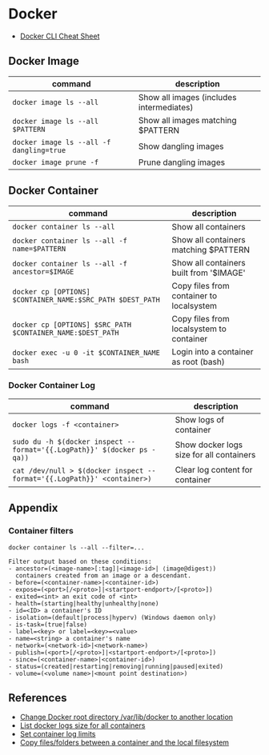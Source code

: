 # Docker

- [Docker CLI Cheat Sheet](https://docs.docker.com/get-started/docker_cheatsheet.pdf)

## Docker Image

| command                                  | description                              |
|------------------------------------------|------------------------------------------|
| `docker image ls --all`                  | Show all images (includes intermediates) |
| `docker image ls --all $PATTERN`         | Show all images matching $PATTERN        |
| `docker image ls --all -f dangling=true` | Show dangling images                     |
| `docker image prune -f`                  | Prune dangling images                    |

## Docker Container

| command                                                    | description                              |
|------------------------------------------------------------|------------------------------------------|
| `docker container ls --all`                                | Show all containers                      |
| `docker container ls --all -f name=$PATTERN`               | Show all containers matching $PATTERN    |
| `docker container ls --all -f ancestor=$IMAGE`             | Show all containers built from '$IMAGE'  |
| `docker cp [OPTIONS] $CONTAINER_NAME:$SRC_PATH $DEST_PATH` | Copy files from container to localsystem |
| `docker cp [OPTIONS] $SRC_PATH $CONTAINER_NAME:$DEST_PATH` | Copy files from localsystem to container |
| `docker exec -u 0 -it $CONTAINER_NAME bash`                | Login into a container as root (bash)    |

### Docker Container Log

| command                                                                 | description                              |
|-------------------------------------------------------------------------|------------------------------------------|
| `docker logs -f <container>`                                            | Show logs of container                   |
| `sudo du -h $(docker inspect --format='{{.LogPath}}' $(docker ps -qa))` | Show docker logs size for all containers |
| `cat /dev/null > $(docker inspect --format='{{.LogPath}}' <container>)` | Clear log content for container          |

## Appendix

### Container filters

`docker container ls --all --filter=...`

```console
Filter output based on these conditions:
- ancestor=(<image-name>[:tag]|<image-id>| ⟨image@digest⟩)
  containers created from an image or a descendant.
- before=(<container-name>|<container-id>)
- expose=(<port>[/<proto>]|<startport-endport>/[<proto>])
- exited=<int> an exit code of <int>
- health=(starting|healthy|unhealthy|none)
- id=<ID> a container's ID
- isolation=(default|process|hyperv) (Windows daemon only)
- is-task=(true|false)
- label=<key> or label=<key>=<value>
- name=<string> a container's name
- network=(<network-id>|<network-name>)
- publish=(<port>[/<proto>]|<startport-endport>/[<proto>])
- since=(<container-name>|<container-id>)
- status=(created|restarting|removing|running|paused|exited)
- volume=(<volume name>|<mount point destination>)
```

## References

- [Change Docker root directory /var/lib/docker to another location](https://linuxconfig.org/how-to-move-docker-s-default-var-lib-docker-to-another-directory-on-ubuntu-debian-linux)
- [List docker logs size for all containers](https://stackoverflow.com/questions/59765204/how-to-list-docker-logs-size-for-all-containers)
- [Set container log limits](https://access.redhat.com/solutions/2334181)
- [Copy files/folders between a container and the local filesystem](https://docs.docker.com/engine/reference/commandline/cp/)

